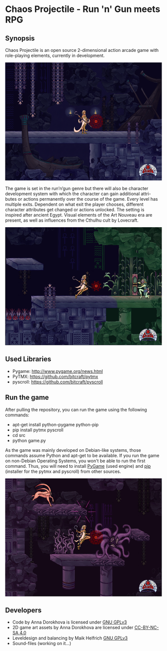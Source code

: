 ﻿ Chaos Projectile - Run 'n' Gun meets RPG
==========================================

Synopsis
--------

Chaos Projectile is an open source 2-dimensional action arcade game with
role-playing elements, currently in development.

![screenshot](doc/source/screenshot.png)

The game is set in the run’n’gun genre but there will also be character
development system with which the character can gain additional attri-
butes or actions permanently over the course of the game. Every level
has multiple exits. Dependent on what exit the player chooses, different
character attributes get changed or actions unlocked. The setting is inspired
after ancient Egypt. Visual elements of the Art Nouveau era are present, as well
as influences from the Cthulhu cult by Lovecraft.

![screenshot](doc/source/screenshot2.png)

Used Libraries
--------

- Pygame:  http://www.pygame.org/news.html
- PyTMX:  https://github.com/bitcraft/pytmx
- pyscroll:  https://github.com/bitcraft/pyscroll

Run the game
--------
After pulling the repository, you can run the game using the following commands:
- apt-get install python-pygame python-pip 
- pip install pytmx pyscroll
- cd src
- python game.py

As the game was mainly developed on Debian-like systems, those commands assume Python and apt-get to be available. If you run the game on non-Debian Operating Systems, you won't be able to run the first command. Thus, you will need to install [PyGame](https://pygame.org/download.shtml) (used engine) and [pip](https://pypi.python.org/pypi/pip/) (installer for the pytmx and pyscroll) from other sources.

![screenshot](doc/source/screenshot3.png)

Developers
--------

- Code by Anna Dorokhova is licensed under [GNU GPLv3](http://www.gnu.org/licenses/gpl-3.0.html)
-  2D game art assets by Anna Dorokhova are licensed under [CC-BY-NC-SA 4.0](http://creativecommons.org/licenses/by-nc-sa/4.0/)
- Leveldesign and balancing by Maik Helfrich  [GNU GPLv3](http://www.gnu.org/licenses/gpl-3.0.html)
- Sound-files (working on it...)
